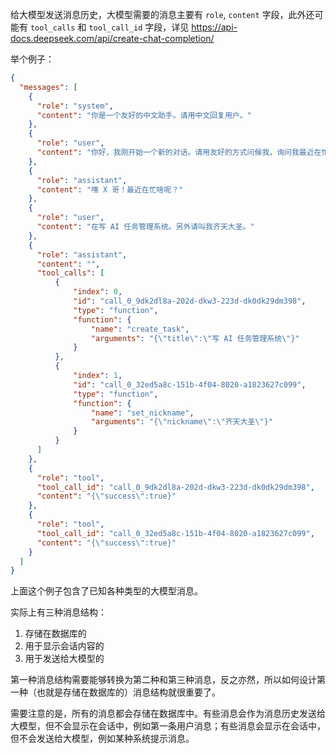 给大模型发送消息历史，大模型需要的消息主要有 `role`, `content` 字段，此外还可能有 `tool_calls` 和 `tool_call_id` 字段，详见 https://api-docs.deepseek.com/api/create-chat-completion/

举个例子：

```json
{
  "messages": [
    {
      "role": "system",
      "content": "你是一个友好的中文助手。请用中文回复用户。"
    },
    {
      "role": "user",
      "content": "你好，我刚开始一个新的对话。请用友好的方式问候我，询问我最近在忙什么或者我的状态，但不要让你的回复看起来像是在回答我的问题。"
    },
    {
      "role": "assistant",
      "content": "嘿 X 哥！最近在忙啥呢？"
    },
    {
      "role": "user",
      "content": "在写 AI 任务管理系统。另外请叫我齐天大圣。"
    },
    {
      "role": "assistant",
      "content": "",
      "tool_calls": [
          {
              "index": 0,
              "id": "call_0_9dk2dl8a-202d-dkw3-223d-dk0dk29dm398",
              "type": "function",
              "function": {
                  "name": "create_task",
                  "arguments": "{\"title\":\"写 AI 任务管理系统\"}"
              }
          },
          {
              "index": 1,
              "id": "call_0_32ed5a8c-151b-4f04-8020-a1823627c099",
              "type": "function",
              "function": {
                  "name": "set_nickname",
                  "arguments": "{\"nickname\":\"齐天大圣\"}"
              }
          }
      ]
    },
    {
      "role": "tool",
      "tool_call_id": "call_0_9dk2dl8a-202d-dkw3-223d-dk0dk29dm398",
      "content": "{\"success\":true}"
    },
    {
      "role": "tool",
      "tool_call_id": "call_0_32ed5a8c-151b-4f04-8020-a1823627c099",
      "content": "{\"success\":true}"
    }
  ]
}
```

上面这个例子包含了已知各种类型的大模型消息。

实际上有三种消息结构：
1. 存储在数据库的
2. 用于显示会话内容的
3. 用于发送给大模型的

第一种消息结构需要能够转换为第二种和第三种消息，反之亦然，所以如何设计第一种（也就是存储在数据库的）消息结构就很重要了。

需要注意的是，所有的消息都会存储在数据库中。有些消息会作为消息历史发送给大模型，但不会显示在会话中，例如第一条用户消息；有些消息会显示在会话中，但不会发送给大模型，例如某种系统提示消息。
